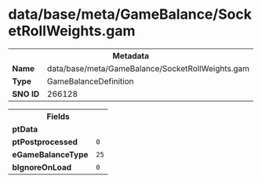 <h1>data/base/meta/GameBalance/SocketRollWeights.gam</h1><table><tr><th colspan="100%">Metadata</th></tr><tr><td><b>Name</b></td><td>data/base/meta/GameBalance/SocketRollWeights.gam</td></tr><tr><td><b>Type</b></td><td>GameBalanceDefinition</td></tr><tr><td><b>SNO ID</b></td><td>266128</td></tr></table>

<table><tr><th colspan="100%">Fields</th></tr><tr><td><b>ptData</b></td><td></td></tr><tr><td><b>ptPostprocessed</b></td><td><code>0</code></td></tr><tr><td><b>eGameBalanceType</b></td><td><code>25</code></td></tr><tr><td><b>bIgnoreOnLoad</b></td><td><code>0</code></td></tr></table>

